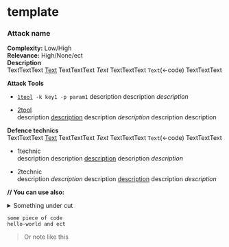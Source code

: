 # template 
### Attack name

**Complexity:** Low/High  
**Relevance:** High/None/ect  
**Description**  
TextTextText [Text](https://github.com/)  TextTextText *Text* TextTextText `Text`(<-code) TextTextText  

**Attack Tools**  
* [`1tool`](link)` -k key1 -p param1`
description description *description*  

* [2tool]()  
description [description]() description *description* description description  

**Defence technics**  
TextTextText [Text](https://github.com/)  TextTextText *Text* TextTextText `Text`(<-code) TextTextText 
* 1technic   
description description [description]() description *description*  

* 2technic  
description *description* description [description]() description *description*  

**// You can use also:**
<details>
 <summary>Something under cut</summary>
 ...this is hidden, collapsable content...
</details>

```
some piece of code  
hello-world and ect
```

> Or note like this
